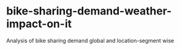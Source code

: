 # bike-sharing-demand-weather-impact-on-it
Analysis of bike sharing demand global and location-segment wise
